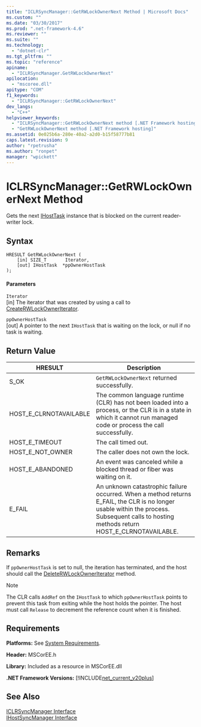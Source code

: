 ```yaml
---
title: "ICLRSyncManager::GetRWLockOwnerNext Method | Microsoft Docs"
ms.custom: ""
ms.date: "03/30/2017"
ms.prod: ".net-framework-4.6"
ms.reviewer: ""
ms.suite: ""
ms.technology: 
  - "dotnet-clr"
ms.tgt_pltfrm: ""
ms.topic: "reference"
apiname: 
  - "ICLRSyncManager.GetRWLockOwnerNext"
apilocation: 
  - "mscoree.dll"
apitype: "COM"
f1_keywords: 
  - "ICLRSyncManager::GetRWLockOwnerNext"
dev_langs: 
  - "C++"
helpviewer_keywords: 
  - "ICLRSyncManager::GetRWLockOwnerNext method [.NET Framework hosting]"
  - "GetRWLockOwnerNext method [.NET Framework hosting]"
ms.assetid: 0e025b6a-280e-40a2-a2d0-b15f58777b81
caps.latest.revision: 9
author: "rpetrusha"
ms.author: "ronpet"
manager: "wpickett"
---
```

# ICLRSyncManager::GetRWLockOwnerNext Method
Gets the next [IHostTask](../../../../docs/framework/unmanaged-api/hosting/ihosttask-interface.md) instance that is blocked on the current reader-writer lock.  
  
## Syntax  
  
```  
HRESULT GetRWLockOwnerNext (  
    [in] SIZE_T       Iterator,  
    [out] IHostTask  *ppOwnerHostTask  
);  
```  
  
#### Parameters  
 `Iterator`  
 [in] The iterator that was created by using a call to [CreateRWLockOwnerIterator](../../../../docs/framework/unmanaged-api/hosting/iclrsyncmanager-createrwlockowneriterator-method.md).  
  
 `ppOwnerHostTask`  
 [out] A pointer to the next `IHostTask` that is waiting on the lock, or null if no task is waiting.  
  
## Return Value  
  
|HRESULT|Description|  
|-------------|-----------------|  
|S_OK|`GetRWLockOwnerNext` returned successfully.|  
|HOST_E_CLRNOTAVAILABLE|The common language runtime (CLR) has not been loaded into a process, or the CLR is in a state in which it cannot run managed code or process the call successfully.|  
|HOST_E_TIMEOUT|The call timed out.|  
|HOST_E_NOT_OWNER|The caller does not own the lock.|  
|HOST_E_ABANDONED|An event was canceled while a blocked thread or fiber was waiting on it.|  
|E_FAIL|An unknown catastrophic failure occurred. When a method returns E_FAIL, the CLR is no longer usable within the process. Subsequent calls to hosting methods return HOST_E_CLRNOTAVAILABLE.|  
  
## Remarks  
 If `ppOwnerHostTask` is set to null, the iteration has terminated, and the host should call the [DeleteRWLockOwnerIterator](../../../../docs/framework/unmanaged-api/hosting/iclrsyncmanager-deleterwlockowneriterator-method.md) method.  
  
> [!NOTE]
>  The CLR calls `AddRef` on the `IHostTask` to which `ppOwnerHostTask` points to prevent this task from exiting while the host holds the pointer. The host must call `Release` to decrement the reference count when it is finished.  
  
## Requirements  
 **Platforms:** See [System Requirements](../../../../docs/framework/getting-started/system-requirements.md).  
  
 **Header:** MSCorEE.h  
  
 **Library:** Included as a resource in MSCorEE.dll  
  
 **.NET Framework Versions:** [!INCLUDE[net_current_v20plus](../../../../includes/net-current-v20plus-md.md)]  
  
## See Also  
 [ICLRSyncManager Interface](../../../../docs/framework/unmanaged-api/hosting/iclrsyncmanager-interface.md)   
 [IHostSyncManager Interface](../../../../docs/framework/unmanaged-api/hosting/ihostsyncmanager-interface.md)